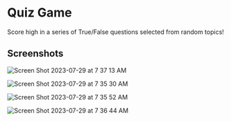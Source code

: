 # Quiz Game

Score high in a series of True/False questions selected from random topics!


## Screenshots

![Screen Shot 2023-07-29 at 7 37 13 AM](https://github.com/AIweave/Quiz-Game/assets/121763338/2e92d238-d6b1-4633-ae9e-3880c098c8e7)


![Screen Shot 2023-07-29 at 7 35 30 AM](https://github.com/AIweave/Quiz-Game/assets/121763338/96f34cfd-d738-42a5-af1d-8fd78bb11393)


![Screen Shot 2023-07-29 at 7 35 52 AM](https://github.com/AIweave/Quiz-Game/assets/121763338/27c96a84-b10c-4cac-a548-bf70b633cc2d)

![Screen Shot 2023-07-29 at 7 36 44 AM](https://github.com/AIweave/Quiz-Game/assets/121763338/3cea78e3-0443-409b-8a81-7d8af61e8375)

